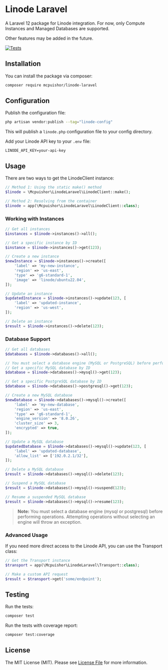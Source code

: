 # Linode Laravel

A Laravel 12 package for Linode integration. For now, only Compute Instances and Managed Databases are supported. 

Other features may be added in the future. 

[![Tests](https://github.com/mcpuishor/linode-laravel/actions/workflows/tests.yml/badge.svg)](https://github.com/mcpuishor/linode-laravel/actions/workflows/tests.yml)

## Installation

You can install the package via composer:

```bash
composer require mcpuishor/linode-laravel
```

## Configuration

Publish the configuration file:

```bash
php artisan vendor:publish --tag="linode-config"
```

This will publish a `linode.php` configuration file to your config directory.

Add your Linode API key to your `.env` file:

```
LINODE_API_KEY=your-api-key
```

## Usage

There are two ways to get the LinodeClient instance:

```php
// Method 1: Using the static make() method
$linode = \Mcpuishor\LinodeLaravel\LinodeClient::make();

// Method 2: Resolving from the container
$linode = app(\Mcpuishor\LinodeLaravel\LinodeClient::class);
```

### Working with Instances

```php
// Get all instances
$instances = $linode->instances()->all();

// Get a specific instance by ID
$instance = $linode->instances()->get(123);

// Create a new instance
$newInstance = $linode->instances()->create([
    'label' => 'my-new-instance',
    'region' => 'us-east',
    'type' => 'g6-standard-1',
    'image' => 'linode/ubuntu22.04',
]);

// Update an instance
$updatedInstance = $linode->instances()->update(123, [
    'label' => 'updated-instance',
    'region' => 'us-west',
]);

// Delete an instance
$result = $linode->instances()->delete(123);
```

### Database Support

```php
// Get all databases
$databases = $linode->databases()->all();

// You must select a database engine (MySQL or PostgreSQL) before performing operations
// Get a specific MySQL database by ID
$database = $linode->databases()->mysql()->get(123);

// Get a specific PostgreSQL database by ID
$database = $linode->databases()->postgresql()->get(123);

// Create a new MySQL database
$newDatabase = $linode->databases()->mysql()->create([
    'label' => 'my-new-database',
    'region' => 'us-east',
    'type' => 'g6-standard-1',
    'engine_version' => '8.0.26',
    'cluster_size' => 3,
    'encrypted' => true,
]);

// Update a MySQL database
$updatedDatabase = $linode->databases()->mysql()->update(123, [
    'label' => 'updated-database',
    'allow_list' => ['192.0.2.1/32'],
]);

// Delete a MySQL database
$result = $linode->databases()->mysql()->delete(123);

// Suspend a MySQL database
$result = $linode->databases()->mysql()->suspend(123);

// Resume a suspended MySQL database
$result = $linode->databases()->mysql()->resume(123);
```

> **Note:** You must select a database engine (mysql or postgresql) before performing operations. Attempting operations without selecting an engine will throw an exception.

### Advanced Usage

If you need more direct access to the Linode API, you can use the Transport class:

```php
// Get the Transport instance
$transport = app(\Mcpuishor\LinodeLaravel\Transport::class);

// Make a custom API request
$result = $transport->get('some/endpoint');
```

## Testing

Run the tests:

```bash
composer test
```

Run the tests with coverage report:

```bash
composer test:coverage
```

## License

The MIT License (MIT). Please see [License File](LICENSE.md) for more information.
